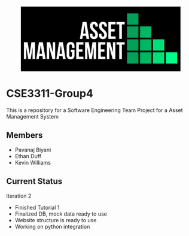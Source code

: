 <p align=center>
 <img src="https://raw.githubusercontent.com/pavanaj/CSE3311-Group4/master/AMA logo.png"/>
</p>

# CSE3311-Group4
This is a repository for a Software Engineering Team Project for a Asset Management System

## Members
* Pavanaj Biyani 
* Ethan Duff
* Kevin Williams

## Current Status
  Iteration 2
  * Finished Tutorial 1
  * Finalized DB, mock data ready to use
  * Website structure is ready to use
  * Working on python integration
